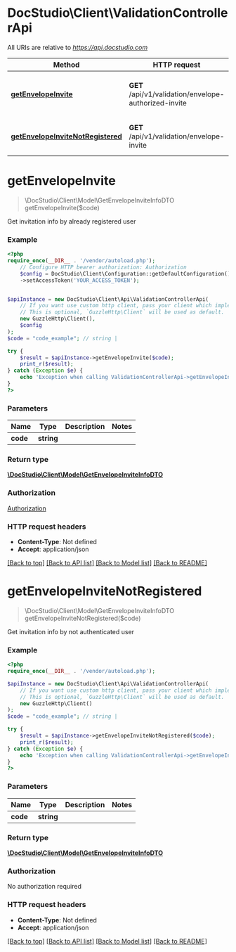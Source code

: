 # DocStudio\Client\ValidationControllerApi

All URIs are relative to *https://api.docstudio.com*

Method | HTTP request | Description
------------- | ------------- | -------------
[**getEnvelopeInvite**](ValidationControllerApi.md#getenvelopeinvite) | **GET** /api/v1/validation/envelope-authorized-invite | Get invitation info by already registered user
[**getEnvelopeInviteNotRegistered**](ValidationControllerApi.md#getenvelopeinvitenotregistered) | **GET** /api/v1/validation/envelope-invite | Get invitation info by not authenticated user

# **getEnvelopeInvite**
> \DocStudio\Client\Model\GetEnvelopeInviteInfoDTO getEnvelopeInvite($code)

Get invitation info by already registered user

### Example
```php
<?php
require_once(__DIR__ . '/vendor/autoload.php');
    // Configure HTTP bearer authorization: Authorization
    $config = DocStudio\Client\Configuration::getDefaultConfiguration()
    ->setAccessToken('YOUR_ACCESS_TOKEN');


$apiInstance = new DocStudio\Client\Api\ValidationControllerApi(
    // If you want use custom http client, pass your client which implements `GuzzleHttp\ClientInterface`.
    // This is optional, `GuzzleHttp\Client` will be used as default.
    new GuzzleHttp\Client(),
    $config
);
$code = "code_example"; // string | 

try {
    $result = $apiInstance->getEnvelopeInvite($code);
    print_r($result);
} catch (Exception $e) {
    echo 'Exception when calling ValidationControllerApi->getEnvelopeInvite: ', $e->getMessage(), PHP_EOL;
}
?>
```

### Parameters

Name | Type | Description  | Notes
------------- | ------------- | ------------- | -------------
 **code** | **string**|  |

### Return type

[**\DocStudio\Client\Model\GetEnvelopeInviteInfoDTO**](../Model/GetEnvelopeInviteInfoDTO.md)

### Authorization

[Authorization](../../README.md#Authorization)

### HTTP request headers

 - **Content-Type**: Not defined
 - **Accept**: application/json

[[Back to top]](#) [[Back to API list]](../../README.md#documentation-for-api-endpoints) [[Back to Model list]](../../README.md#documentation-for-models) [[Back to README]](../../README.md)

# **getEnvelopeInviteNotRegistered**
> \DocStudio\Client\Model\GetEnvelopeInviteInfoDTO getEnvelopeInviteNotRegistered($code)

Get invitation info by not authenticated user

### Example
```php
<?php
require_once(__DIR__ . '/vendor/autoload.php');

$apiInstance = new DocStudio\Client\Api\ValidationControllerApi(
    // If you want use custom http client, pass your client which implements `GuzzleHttp\ClientInterface`.
    // This is optional, `GuzzleHttp\Client` will be used as default.
    new GuzzleHttp\Client()
);
$code = "code_example"; // string | 

try {
    $result = $apiInstance->getEnvelopeInviteNotRegistered($code);
    print_r($result);
} catch (Exception $e) {
    echo 'Exception when calling ValidationControllerApi->getEnvelopeInviteNotRegistered: ', $e->getMessage(), PHP_EOL;
}
?>
```

### Parameters

Name | Type | Description  | Notes
------------- | ------------- | ------------- | -------------
 **code** | **string**|  |

### Return type

[**\DocStudio\Client\Model\GetEnvelopeInviteInfoDTO**](../Model/GetEnvelopeInviteInfoDTO.md)

### Authorization

No authorization required

### HTTP request headers

 - **Content-Type**: Not defined
 - **Accept**: application/json

[[Back to top]](#) [[Back to API list]](../../README.md#documentation-for-api-endpoints) [[Back to Model list]](../../README.md#documentation-for-models) [[Back to README]](../../README.md)

